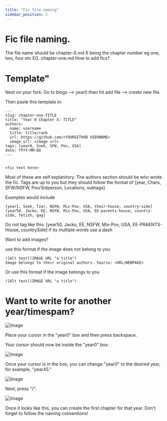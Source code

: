 ```yaml
---
title: "Fic file naming"
sidebar_position: 2
---
```



# Fic file naming.​

The file name should be chapter-X.md X being the chapter number eg one, two, four etc EG. chapter-one.md
How to add fics?

# Template"
Next on your fork: Go to blogs --> year0 then hit add file --> create new file.

Then paste this template in:
```
---
slug: chapter-one-TITLE
title: "Year 0 Chapter X: TITLE"
authors:
  name: username
  title: title/rank
  url: https://github.com/<YOURGITHUB USERNAME>
  image_url: <image url>
tags: [year0, Snek, SFW, Pov, USA]
date: YYYY-MM-DD
---


<fic text here>
```
Most of these are self explanitory. The authors section should be who wrote the fic. Tags are up to you but they should follow the format of 
[year, Chars, SFW/NSFW, Pov/3rdperson, Locations, subtags] 

Examples would include
```
[year1, Snek, Tzar, NSFW, Mix-Pov, USA, their-house, country-side]
[year50, Jacko, EE, NSFW, Mix-Pov, USA, EE-parents-house, country-side, fetish, gag]
```
Do not tag like this: [year50, Jacko, EE, NSFW, Mix-Pov, USA, EE-PRAENTS-House, countrySide] if its multiple words use a dash

Want to add images?​

use this format if the image does not belong to you
```
![Alt text](IMAGE URL "a title")
Image belongs to their original authors. Source: <URL/WEBPAGE>
```
Or use this format if the image belongs to you
```
![Alt text](IMAGE URL "a title")
```


# Want to write for another year/timespam?​



![Image](https://cdn.discordapp.com/attachments/1086048264295555116/1148442132810580058/image.png "Title")

Place your cursor in the "year0" box and then press backspace.

Your cursor should now be inside the "year0" box.

![Image](https://cdn.discordapp.com/attachments/1086048264295555116/1148442132810580058/image.png "Title")

Once your cursor is in the box, you can change "year0" to the desired year, for example, "year45."

![Image](https://cdn.discordapp.com/attachments/1148404965358977044/1148442556724674611/image.png "Title")

Next, press "/".

![Image](https://cdn.discordapp.com/attachments/1148404965358977044/1148442767136141383/image.png "Title")

Once it looks like this, you can create the first chapter for that year. Don't forget to follow the naming conventions!
